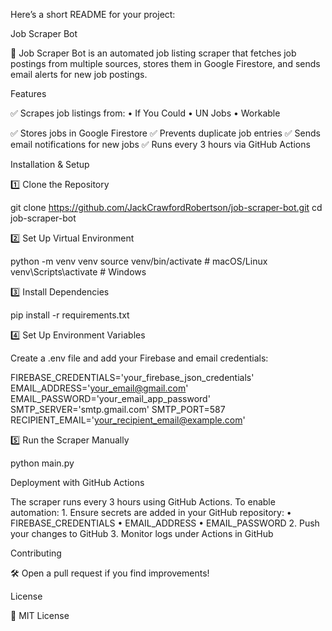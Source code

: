 Here’s a short README for your project:

Job Scraper Bot

🚀 Job Scraper Bot is an automated job listing scraper that fetches job postings from multiple sources, stores them in Google Firestore, and sends email alerts for new job postings.

Features

✅ Scrapes job listings from:
	•	If You Could
	•	UN Jobs
	•	Workable

✅ Stores jobs in Google Firestore
✅ Prevents duplicate job entries
✅ Sends email notifications for new jobs
✅ Runs every 3 hours via GitHub Actions

Installation & Setup

1️⃣ Clone the Repository

git clone https://github.com/JackCrawfordRobertson/job-scraper-bot.git
cd job-scraper-bot

2️⃣ Set Up Virtual Environment

python -m venv venv
source venv/bin/activate  # macOS/Linux
venv\Scripts\activate     # Windows

3️⃣ Install Dependencies

pip install -r requirements.txt

4️⃣ Set Up Environment Variables

Create a .env file and add your Firebase and email credentials:

FIREBASE_CREDENTIALS='your_firebase_json_credentials'
EMAIL_ADDRESS='your_email@gmail.com'
EMAIL_PASSWORD='your_email_app_password'
SMTP_SERVER='smtp.gmail.com'
SMTP_PORT=587
RECIPIENT_EMAIL='your_recipient_email@example.com'

5️⃣ Run the Scraper Manually

python main.py

Deployment with GitHub Actions

The scraper runs every 3 hours using GitHub Actions.
To enable automation:
	1.	Ensure secrets are added in your GitHub repository:
	•	FIREBASE_CREDENTIALS
	•	EMAIL_ADDRESS
	•	EMAIL_PASSWORD
	2.	Push your changes to GitHub
	3.	Monitor logs under Actions in GitHub

Contributing

🛠 Open a pull request if you find improvements!

License

📜 MIT License

